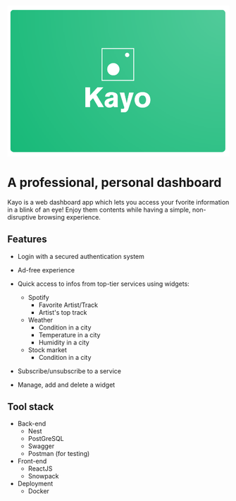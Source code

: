 ![KAYO](assets/banner.png)

# A professional, personal dashboard

Kayo is a web dashboard app which lets you access your fvorite information in a blink of an eye! Enjoy them contents while having a simple, non-disruptive browsing experience.

## Features

- Login with a secured authentication system
- Ad-free experience

- Quick access to infos from top-tier services using widgets:
  - Spotify
    - Favorite Artist/Track
    - Artist's top track
  - Weather
    - Condition in a city
    - Temperature in a city
    - Humidity in a city
  - Stock market
    - Condition in a city

- Subscribe/unsubscribe to a service
- Manage, add and delete a widget

## Tool stack

- Back-end
  - Nest
  - PostGreSQL
  - Swagger
  - Postman (for testing)
- Front-end
  - ReactJS
  - Snowpack
- Deployment
  - Docker
